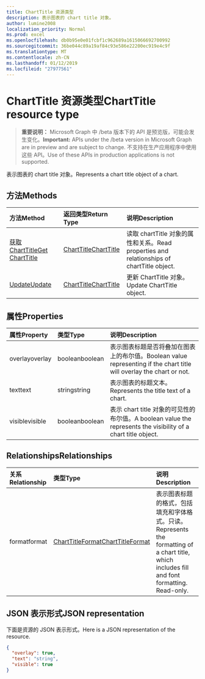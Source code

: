 ```yaml
---
title: ChartTitle 资源类型
description: 表示图表的 chart title 对象。
author: lumine2008
localization_priority: Normal
ms.prod: excel
ms.openlocfilehash: db0b95e0e01fcbf1c962689a1615066692700992
ms.sourcegitcommit: 36be044c89a19af84c93e586e22200ec919e4c9f
ms.translationtype: MT
ms.contentlocale: zh-CN
ms.lasthandoff: 01/12/2019
ms.locfileid: "27977561"
---
```

# <a name="charttitle-resource-type"></a><span data-ttu-id="ac9cc-103">ChartTitle 资源类型</span><span class="sxs-lookup"><span data-stu-id="ac9cc-103">ChartTitle resource type</span></span>

> <span data-ttu-id="ac9cc-104">**重要说明：** Microsoft Graph 中 /beta 版本下的 API 是预览版，可能会发生变化。</span><span class="sxs-lookup"><span data-stu-id="ac9cc-104">**Important:** APIs under the /beta version in Microsoft Graph are in preview and are subject to change.</span></span> <span data-ttu-id="ac9cc-105">不支持在生产应用程序中使用这些 API。</span><span class="sxs-lookup"><span data-stu-id="ac9cc-105">Use of these APIs in production applications is not supported.</span></span>

<span data-ttu-id="ac9cc-106">表示图表的 chart title 对象。</span><span class="sxs-lookup"><span data-stu-id="ac9cc-106">Represents a chart title object of a chart.</span></span>


## <a name="methods"></a><span data-ttu-id="ac9cc-107">方法</span><span class="sxs-lookup"><span data-stu-id="ac9cc-107">Methods</span></span>

| <span data-ttu-id="ac9cc-108">方法</span><span class="sxs-lookup"><span data-stu-id="ac9cc-108">Method</span></span>           | <span data-ttu-id="ac9cc-109">返回类型</span><span class="sxs-lookup"><span data-stu-id="ac9cc-109">Return Type</span></span>    |<span data-ttu-id="ac9cc-110">说明</span><span class="sxs-lookup"><span data-stu-id="ac9cc-110">Description</span></span>|
|:---------------|:--------|:----------|
|[<span data-ttu-id="ac9cc-111">获取 ChartTitle</span><span class="sxs-lookup"><span data-stu-id="ac9cc-111">Get ChartTitle</span></span>](../api/charttitle-get.md) | [<span data-ttu-id="ac9cc-112">ChartTitle</span><span class="sxs-lookup"><span data-stu-id="ac9cc-112">ChartTitle</span></span>](charttitle.md) |<span data-ttu-id="ac9cc-113">读取 chartTitle 对象的属性和关系。</span><span class="sxs-lookup"><span data-stu-id="ac9cc-113">Read properties and relationships of chartTitle object.</span></span>|
|[<span data-ttu-id="ac9cc-114">Update</span><span class="sxs-lookup"><span data-stu-id="ac9cc-114">Update</span></span>](../api/charttitle-update.md) | [<span data-ttu-id="ac9cc-115">ChartTitle</span><span class="sxs-lookup"><span data-stu-id="ac9cc-115">ChartTitle</span></span>](charttitle.md)    |<span data-ttu-id="ac9cc-116">更新 ChartTitle 对象。</span><span class="sxs-lookup"><span data-stu-id="ac9cc-116">Update ChartTitle object.</span></span> |

## <a name="properties"></a><span data-ttu-id="ac9cc-117">属性</span><span class="sxs-lookup"><span data-stu-id="ac9cc-117">Properties</span></span>
| <span data-ttu-id="ac9cc-118">属性</span><span class="sxs-lookup"><span data-stu-id="ac9cc-118">Property</span></span>     | <span data-ttu-id="ac9cc-119">类型</span><span class="sxs-lookup"><span data-stu-id="ac9cc-119">Type</span></span>   |<span data-ttu-id="ac9cc-120">说明</span><span class="sxs-lookup"><span data-stu-id="ac9cc-120">Description</span></span>|
|:---------------|:--------|:----------|
|<span data-ttu-id="ac9cc-121">overlay</span><span class="sxs-lookup"><span data-stu-id="ac9cc-121">overlay</span></span>|<span data-ttu-id="ac9cc-122">boolean</span><span class="sxs-lookup"><span data-stu-id="ac9cc-122">boolean</span></span>|<span data-ttu-id="ac9cc-123">表示图表标题是否将叠加在图表上的布尔值。</span><span class="sxs-lookup"><span data-stu-id="ac9cc-123">Boolean value representing if the chart title will overlay the chart or not.</span></span>|
|<span data-ttu-id="ac9cc-124">text</span><span class="sxs-lookup"><span data-stu-id="ac9cc-124">text</span></span>|<span data-ttu-id="ac9cc-125">string</span><span class="sxs-lookup"><span data-stu-id="ac9cc-125">string</span></span>|<span data-ttu-id="ac9cc-126">表示图表的标题文本。</span><span class="sxs-lookup"><span data-stu-id="ac9cc-126">Represents the title text of a chart.</span></span>|
|<span data-ttu-id="ac9cc-127">visible</span><span class="sxs-lookup"><span data-stu-id="ac9cc-127">visible</span></span>|<span data-ttu-id="ac9cc-128">boolean</span><span class="sxs-lookup"><span data-stu-id="ac9cc-128">boolean</span></span>|<span data-ttu-id="ac9cc-129">表示 chart title 对象的可见性的布尔值。</span><span class="sxs-lookup"><span data-stu-id="ac9cc-129">A boolean value the represents the visibility of a chart title object.</span></span>|

## <a name="relationships"></a><span data-ttu-id="ac9cc-130">Relationships</span><span class="sxs-lookup"><span data-stu-id="ac9cc-130">Relationships</span></span>
| <span data-ttu-id="ac9cc-131">关系</span><span class="sxs-lookup"><span data-stu-id="ac9cc-131">Relationship</span></span> | <span data-ttu-id="ac9cc-132">类型</span><span class="sxs-lookup"><span data-stu-id="ac9cc-132">Type</span></span>   |<span data-ttu-id="ac9cc-133">说明</span><span class="sxs-lookup"><span data-stu-id="ac9cc-133">Description</span></span>|
|:---------------|:--------|:----------|
|<span data-ttu-id="ac9cc-134">format</span><span class="sxs-lookup"><span data-stu-id="ac9cc-134">format</span></span>|[<span data-ttu-id="ac9cc-135">ChartTitleFormat</span><span class="sxs-lookup"><span data-stu-id="ac9cc-135">ChartTitleFormat</span></span>](charttitleformat.md)|<span data-ttu-id="ac9cc-p102">表示图表标题的格式，包括填充和字体格式。只读。</span><span class="sxs-lookup"><span data-stu-id="ac9cc-p102">Represents the formatting of a chart title, which includes fill and font formatting. Read-only.</span></span>|

## <a name="json-representation"></a><span data-ttu-id="ac9cc-138">JSON 表示形式</span><span class="sxs-lookup"><span data-stu-id="ac9cc-138">JSON representation</span></span>

<span data-ttu-id="ac9cc-139">下面是资源的 JSON 表示形式。</span><span class="sxs-lookup"><span data-stu-id="ac9cc-139">Here is a JSON representation of the resource.</span></span>

<!-- {
  "blockType": "resource",
  "optionalProperties": [

  ],
  "@odata.type": "microsoft.graph.chartTitle"
}-->

```json
{
  "overlay": true,
  "text": "string",
  "visible": true
}

```

<!-- uuid: 8fcb5dbc-d5aa-4681-8e31-b001d5168d79
2015-10-25 14:57:30 UTC -->
<!-- {
  "type": "#page.annotation",
  "description": "ChartTitle resource",
  "keywords": "",
  "section": "documentation",
  "tocPath": ""
}-->
